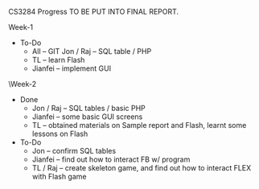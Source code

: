 CS3284 Progress
TO BE PUT INTO FINAL REPORT.

Week-1
- To-Do
  - All – GIT Jon / Raj 
  – SQL table / PHP
  - TL – learn Flash
  - Jianfei – implement GUI

\\Week-2
- Done
  - Jon / Raj – SQL tables / basic PHP 
  - Jianfei – some basic GUI screens
  - TL – obtained materials on Sample report and Flash, learnt some lessons on Flash
- To-Do
  - Jon – confirm SQL tables
  - Jianfei – find out how to interact FB w/ program
  - TL / Raj – create skeleton game, and find out how to interact FLEX with Flash game

